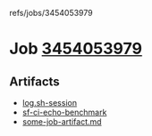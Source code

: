 refs/jobs/3454053979

# Job [3454053979](https://github.com/rokmoln/support-firecloud/runs/3454053979?check_suite_focus=true)

## Artifacts

* [log.sh-session](log.sh-session)
* [sf-ci-echo-benchmark](sf-ci-echo-benchmark)
* [some-job-artifact.md](some-job-artifact.md)

